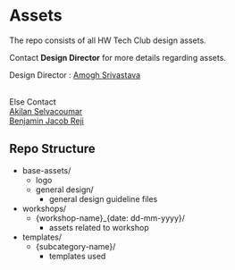 # Assets

The repo consists of all HW Tech Club design assets.

Contact **Design Director** for more details regarding assets.

Design Director : [Amogh Srivastava](https://github.com/amoghsr)  
<br>

Else Contact  
[Akilan Selvacoumar](https://github.com/Akilan1999)  
[Benjamin Jacob Reji](https://github.com/benjaminjacobreji)

Repo Structure
--
- base-assets/
  - logo 
  - general design/
    - general design guideline files
- workshops/
  - {workshop-name}_{date: dd-mm-yyyy}/
    - assets related to workshop
- templates/
  - {subcategory-name}/
    - templates used
    
